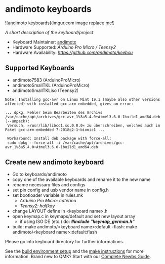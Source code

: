 # andimoto keyboards

![andimoto keyboards](imgur.com image replace me!)

*A short description of the keyboard/project*

* Keyboard Maintainer: [andimoto](https://github.com/andimoto/qmk_firmware/tree/andimoto-keyboards/keyboards/andimoto)
* Hardware Supported: *Arduino Pro Micro / Teensy2*
* Hardware Availability: *https://github.com/andimoto/keebcu*

## Supported Keyboards
- andimoto7583 (ArduinoProMicro)
- andimotoSmallTKL (ArduinoProMicro)
- andimotoSmallTKLiso (Teensy2)


```
Note: Installing gcc-avr on Linux Mint 19.1 (maybe also other versions affected) with installed gcc-arm-embedded, gives an error:

... dpkg: Fehler beim Bearbeiten des Archivs /var/cache/apt/archives/gcc-avr_1%3a5.4.0+Atmel3.6.0-1build1_amd64.deb (--unpack):
 Versuch, »/usr/lib/libcc1.so.0.0.0« zu überschreiben, welches auch in Paket gcc-arm-embedded 7-2018q2-1~bionic1 ...

 Workaround: Install deb package with force-all:
 sudo dpkg --force-all -i /var/cache/apt/archives/gcc-avr_1%3a5.4.0+Atmel3.6.0-1build1_amd64.deb
```

## Create new andimoto keyboard
- Go to keyboards/andimoto
- copy one of the available keyboards and rename it to the new name
- rename necessary files and configs
- set pin config and usb vendor name in config.h
- set bootloader variable in rules.mk
  - *Arduino Pro Micro: caterina*
  - *Teensy2: halfkay*
- change LAYOUT define in \<keyboard name>.h
- open keymap.c in keymaps/default and set new layout array
  - if using ISO DE (etc.) do:
    __*#include "keymap_german.h"*__
- build: make andimoto/\<keyboard name>:default
-flash: make andimoto/\<keyboard name>:default:flash





Please go into keyboard directory for further informations.

See the [build environment setup](https://docs.qmk.fm/#/getting_started_build_tools) and the [make instructions](https://docs.qmk.fm/#/getting_started_make_guide) for more information. Brand new to QMK? Start with our [Complete Newbs Guide](https://docs.qmk.fm/#/newbs).
